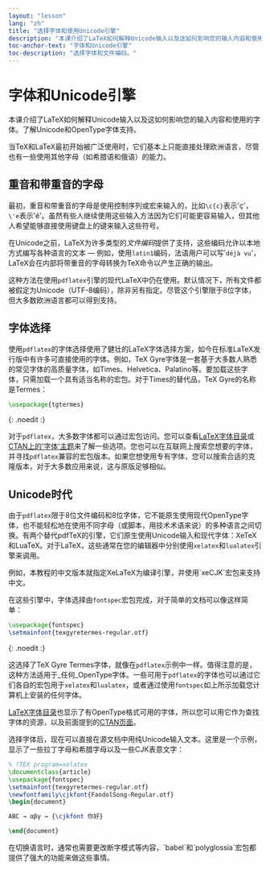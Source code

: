 ```yaml
---
layout: "lesson"
lang: "zh"
title: "选择字体和使用Unicode引擎"
description: "本课介绍了LaTeX如何解释Unicode输入以及这如何影响您的输入内容和使用的字体。了解Unicode和OpenType字体支持。"
toc-anchor-text: "字体和Unicode引擎"
toc-description: "选择字体和文件编码。"
---
```


# 字体和Unicode引擎

<span
  class="summary">本课介绍了LaTeX如何解释Unicode输入以及这如何影响您的输入内容和使用的字体。了解Unicode和OpenType字体支持。</span>

当TeX和LaTeX最初开始被广泛使用时，它们基本上只能直接处理欧洲语言，尽管也有一些使用其他字母（如希腊语和俄语）的能力。

## 重音和带重音的字母

最初，重音和带重音的字母是使用控制序列或宏来输入的，比如`\c{c}`表示'ç'，`\'e`表示'é'。虽然有些人继续使用这些输入方法因为它们可能更容易输入，但其他人希望能够直接使用键盘上的键来输入这些符号。

在Unicode之前，LaTeX为许多类型的*文件编码*提供了支持，这些编码允许以本地方式编写各种语言的文本 — 例如，使用`latin1`编码，法语用户可以写'`déjà vu`'，LaTeX会在内部将带重音的字母转换为TeX命令以产生正确的输出。

这种方法在使用`pdflatex`引擎的现代LaTeX中仍在使用。默认情况下，所有文件都被假定为Unicode（UTF-8编码），除非另有指定。尽管这个引擎限于8位字体，但大多数欧洲语言都可以得到支持。

## 字体选择

使用`pdflatex`的字体选择使用了健壮的LaTeX字体选择方案，如今在标准LaTeX发行版中有许多可直接使用的字体。例如，TeX Gyre字体是一套基于大多数人熟悉的常见字体的高质量字体，如Times、Helvetica、Palatino等。要加载这些字体，只需加载一个具有适当名称的宏包。对于Times的替代品，TeX Gyre的名称是Termes：

```latex
\usepackage{tgtermes}
```
{: .noedit :}

对于`pdflatex`，大多数字体都可以通过宏包访问。您可以查看[LaTeX字体目录](https://www.tug.org/FontCatalogue/)或[CTAN上的'字体'主题](https://www.ctan.org/topic/font)来了解一些选项。您也可以在互联网上搜索您想要的字体，并寻找`pdflatex`兼容的宏包版本。如果您想使用专有字体，您可以搜索合适的克隆版本，对于大多数应用来说，这与原版足够相似。

## Unicode时代

由于`pdflatex`限于8位文件编码和8位字体，它不能原生使用现代OpenType字体，也不能轻松地在使用不同字母（或脚本，用技术术语来说）的多种语言之间切换。有两个替代pdfTeX的引擎，它们原生使用Unicode输入和现代字体：XeTeX和LuaTeX。对于LaTeX，这些通常在您的编辑器中分别使用`xelatex`和`lualatex`引擎来调用。

<p class="hint">例如，本教程的中文版本就指定XeLaTeX为编译引擎，并使用`xeCJK`宏包来支持中文。</p>

在这些引擎中，字体选择由`fontspec`宏包完成，对于简单的文档可以像这样简单：
```latex
\usepackage{fontspec}
\setmainfont{texgyretermes-regular.otf}
```
{: .noedit :}

这选择了TeX Gyre Termes字体，就像在`pdflatex`示例中一样。值得注意的是，这种方法适用于_任何_OpenType字体。一些可用于`pdflatex`的字体也可以通过它们各自的宏包用于`xelatex`和`lualatex`，或者通过使用`fontspec`如上所示加载您计算机上安装的任何字体。

[LaTeX字体目录](https://www.tug.org/FontCatalogue/)也显示了有OpenType格式可用的字体，所以您可以用它作为查找字体的资源，以及前面提到的[CTAN页面](https://www.ctan.org/topic/font)。

选择字体后，现在可以直接在源文档中用纯Unicode输入文本。这里是一个示例，显示了一些拉丁字母和希腊字母以及一些CJK表意文字：

```latex
% !TEX program=xelatex
\documentclass{article}
\usepackage{fontspec}
\setmainfont{texgyretermes-regular.otf}
\newfontfamily\cjkfont{FandolSong-Regular.otf}
\begin{document}

ABC → αβγ → {\cjkfont 你好}

\end{document}
```

<p 
  class="hint">在切换语言时，通常也需要更改断字模式等内容，`babel`和`polyglossia`宏包都提供了强大的功能来做这些事情。</p>
